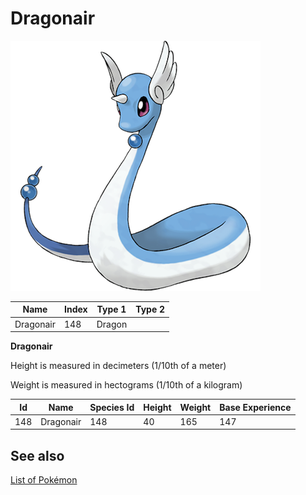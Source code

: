 # Dragonair


![Dragonair](images/148.png)

| **Name** | **Index** | **Type 1** | **Type 2** |
|----|----|----|----|
| Dragonair | 148 | Dragon  |  |

**Dragonair** 


Height is measured in decimeters (1/10th of a meter)

Weight is measured in hectograms (1/10th of a kilogram)

| **Id** | **Name** | **Species Id** | **Height** | **Weight** | **Base Experience** |
|--------|----------|----------------|------------|------------|---------------------|
| 148 | Dragonair | 148 | 40 | 165 | 147 |


## See also

[List of Pokémon](../pokemon.md)
